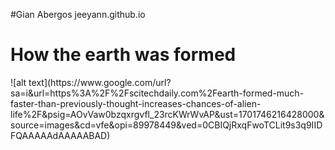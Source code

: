 #Gian Abergos
jeeyann.github.io
	
 
 <h1>How the earth was formed</h1>
![alt text](https://www.google.com/url?sa=i&url=https%3A%2F%2Fscitechdaily.com%2Fearth-formed-much-faster-than-previously-thought-increases-chances-of-alien-life%2F&psig=AOvVaw0bzqxrgvfl_23rcKWrWvAP&ust=1701746216428000&source=images&cd=vfe&opi=89978449&ved=0CBIQjRxqFwoTCLit9s3q9IIDFQAAAAAdAAAAABAD)
 
 












